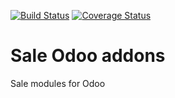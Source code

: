 [![Build Status](https://travis-ci.org/avanzosc/sale-addons.svg?branch=8.0)](https://travis-ci.org/avanzosc/sale-addons)
[![Coverage Status](https://coveralls.io/repos/avanzosc/sale-addons/badge.svg?branch=8.0)](https://coveralls.io/github/avanzosc/sale-addons?branch=8.0)

Sale Odoo addons
================

Sale modules for Odoo
